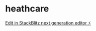 # heathcare

[Edit in StackBlitz next generation editor ⚡️](https://stackblitz.com/~/github.com/manojpvt27/heathcare)
